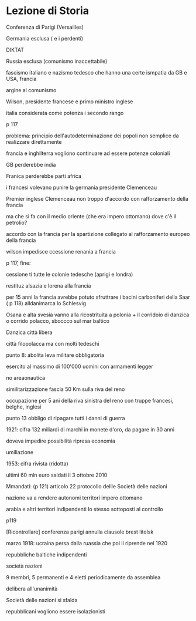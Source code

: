 # Lezione di Storia

Conferenza di Parigi (Versailles)

Germania esclusa ( e i perdenti)

DIKTAT

Russia esclusa (comunismo inaccettabile)


fascismo italiano e nazismo tedesco che hanno una certe ismpatia da GB e USA, francia

argine al comunismo

Wilson, presidente francese e primo ministro inglese


italia considerata come potenza i secondo rango 

p 117



problema: principio dell'autodeterminazione dei popoli non semplice da realizzare direttamente

francia e inghilterra vogliono continuare ad essere potenze coloniali

GB perderebbe india

Franica perderebbe parti africa


i francesi volevano punire la germania
presidente Clemenceau

Premier inglese Clemenceau non troppo d'accordo con rafforzamento della francia

ma che si fa con il medio oriente (che era impero ottomano) dove c'è il petrolio?

accordo con la francia per la spartizione collegato al rafforzamento europeo della francia


wilson impedisce ccessione renania a francia


p 117, fine:

cessione ti tutte le colonie tedesche (aprigi e londra)

restituz alsazia e lorena alla francia

per 15 anni la francia avrebbe potuto sfruttrare i bacini carboniferi della Saar ( p 118)
alldanimarca  lo Schlesvig

Osana e alta svesia vanno alla ricostrituita a polonia + il corridoio di danzica o corrido polacco, sboccco sul mar baltico

Danzica città libera

città filopolacca ma con molti tedeschi

punto 8: abolita leva militare obbligatoria

esercito al massimo di 100'000 uomini con armamenti legger

no areaonautica

similitarizzazione fascia 50 Km sulla riva del reno


occupazione per 5 ani della riva sinistra del reno con truppe francesi, belghe, inglesi


punto 13 obbligo di ripagare tutti i danni di guerra

1921: cifra 132 miliardi di marchi in monete d'oro, da pagare in 30 anni

doveva impedire possibilità ripresa economia

umiliazione

1953: cifra rivista (ridotta)

ultimi 60 mln euro saldati il 3 ottobre 2010


Mmandati: (p 121) articolo 22 protocollo dellle Società delle nazioni

nazione va a rendere autonomi territori impero ottomano

arabia e altri territori indipendenti lo stesso sottoposti al controllo 

p119

[Ricontrollare]
conferenza parigi annulla clausole brest litolsk

marzo 1918: ucraina persa dalla ruassia che poi li riprende nel 1920

repubbliche baltiche indipendenti

società nazioni

9 membri, 5 permanenti e 4 eletti periodicamente da assemblea

delibera all'unanimità


Società delle nazioni si sfalda 

repubblicani vogliono essere isolazionisti
<!--stackedit_data:
eyJoaXN0b3J5IjpbMjI2NDMwOTQ2LC0xMzcwMTY0OTI5LC0xND
U0Nzg2MTU1XX0=
-->